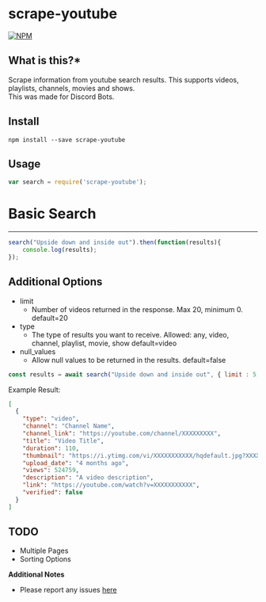 scrape-youtube
=============

[![NPM](https://nodei.co/npm/scrape-youtube.png?downloads=true)](https://nodei.co/npm/scrape-youtube/)

**What is this?***
------------------
Scrape information from youtube search results. This supports videos, playlists, channels, movies and shows.  
This was made for Discord Bots.

Install
---------------------

```npm install --save scrape-youtube```

Usage
---------------------

```javascript
var search = require('scrape-youtube');
```

# Basic Search
---------------------

```javascript
search("Upside down and inside out").then(function(results){
    console.log(results);
});
```

Additional Options
----------------------

- limit
    - Number of videos returned in the response. Max 20, minimum 0.
    default=20
- type
    - The type of results you want to receive.
    Allowed: any, video, channel, playlist, movie, show
    default=video
- null_values
    - Allow null values to be returned in the results.
    default=false


```javascript
const results = await search("Upside down and inside out", { limit : 5, type : "video" });
```

Example Result: 

```json 
[
  {
    "type": "video",
    "channel": "Channel Name",
    "channel_link": "https://youtube.com/channel/XXXXXXXXX",
    "title": "Video Title",
    "duration": 110,
    "thumbnail": "https://i.ytimg.com/vi/XXXXXXXXXXX/hqdefault.jpg?XXXXXXXXXX",
    "upload_date": "4 months ago",
    "views": 524759,
    "description": "A video description",
    "link": "https://youtube.com/watch?v=XXXXXXXXXXX",
    "verified": false
  }
]
```

TODO
----------------------

- Multiple Pages
- Sorting Options

**Additional Notes**
- Please report any issues [here](https://github.com/DrKain/scrape-youtube/issues)